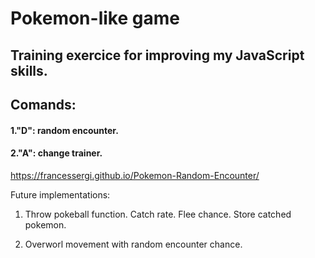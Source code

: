 # Pokemon-like game
## Training exercice for improving my JavaScript skills.

## Comands:
#### 1."D": random encounter.
#### 2."A": change trainer.

https://francessergi.github.io/Pokemon-Random-Encounter/


Future implementations:
1. Throw pokeball function.
Catch rate.
Flee chance.
Store catched pokemon.

2. Overworl movement with random encounter chance.
